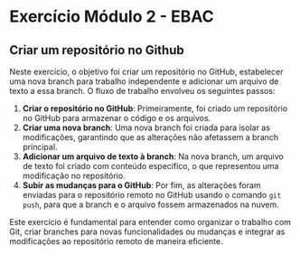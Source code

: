 # Exercício Módulo 2 - EBAC
## Criar um repositório no Github

Neste exercício, o objetivo foi criar um repositório no GitHub, estabelecer uma nova branch para trabalho independente e adicionar um arquivo de texto a essa branch. O fluxo de trabalho envolveu os seguintes passos:

1. **Criar o repositório no GitHub**: Primeiramente, foi criado um repositório no GitHub para armazenar o código e os arquivos.
2. **Criar uma nova branch**: Uma nova branch foi criada para isolar as modificações, garantindo que as alterações não afetassem a branch principal.
3. **Adicionar um arquivo de texto à branch**: Na nova branch, um arquivo de texto foi criado com conteúdo específico, o que representou uma modificação no repositório.
4. **Subir as mudanças para o GitHub**: Por fim, as alterações foram enviadas para o repositório remoto no GitHub usando o comando `git push`, para que a branch e o arquivo fossem armazenados na nuvem.

Este exercício é fundamental para entender como organizar o trabalho com Git, criar branches para novas funcionalidades ou mudanças e integrar as modificações ao repositório remoto de maneira eficiente.

